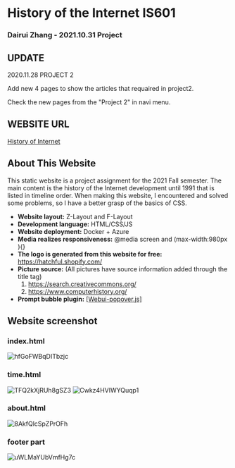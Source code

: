 # History of the Internet IS601

### Dairui Zhang - 2021.10.31 Project

## UPDATE
2020.11.28 PROJECT 2

Add new 4 pages to show the articles that requaired in project2.

Check the new pages from the "Project 2" in navi menu.

## WEBSITE URL

[History of Internet](http://601history.eastus.azurecontainer.io/)

## About This Website

This static website is a project assignment for the 2021 Fall semester. The main content is the history of the Internet development until 1991 that is  listed in timeline order. When making this website, I encountered and solved some problems, so I have a better grasp of the basics of CSS.

- **Website layout:** Z-Layout and F-Layout
- **Development language:** HTML/CSS/JS
- **Website deployment:** Docker + Azure
- **Media realizes responsiveness:** @media screen and (max-width:980px ){}
- **The logo is generated from this website for free:** https://hatchful.shopify.com/
- **Picture source:** (All pictures have source information added through the title tag)
    1. https://search.creativecommons.org/
    2. https://www.computerhistory.org/
- **Prompt bubble plugin:** [[Webui-popover.js]](https://github.com/sandywalker/webui-popover) 

## Website screenshot

### index.html
![hfGoFWBqDITbzjc](https://i.loli.net/2021/10/31/hfGoFWBqDITbzjc.png)
### time.html
![TFQ2kXjRUh8gSZ3](https://i.loli.net/2021/10/31/TFQ2kXjRUh8gSZ3.png)
![Cwkz4HVIWYQuqp1](https://i.loli.net/2021/10/31/Cwkz4HVIWYQuqp1.png)
### about.html
![8AkfQlcSpZPrOFh](https://i.loli.net/2021/10/31/8AkfQlcSpZPrOFh.png)
### footer part
![uWLMaYUbVmfHg7c](https://i.loli.net/2021/10/31/uWLMaYUbVmfHg7c.png)
